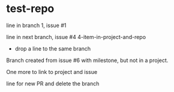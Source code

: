 # test-repo
line in branch 1, issue #1

line in next branch, issue #4 4-item-in-project-and-repo
 - drop a line to the same branch

Branch created from issue #6 with milestone, but not in a project.

One more to link to project and issue

line for new PR and delete the branch
